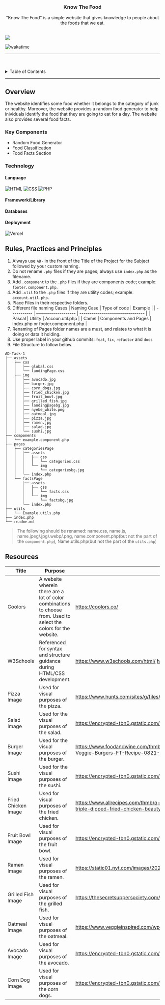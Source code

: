 <a name="readme-top">

<br/>

<br />
<div align="center">
  <!-- TODO: If you want to add logo or banner you can add it here -->
<!-- TODO: Change Title to the name of the title of your Project -->
  <h3 align="center">Know The Food</h3>
</div>
<!-- TODO: Make a short description -->
<div align="center">
  "Know The Food" is a simple website that gives knowledge to people about the foods that we eat. 
</div>

<br />

<!-- TODO: Change the zyx-0314 into your github username  -->
<!-- TODO: Change the WD-Template-Project into the same name of your folder -->

![](https://visit-counter.vercel.app/counter.png?page=Alcoreza/AD-CI4-Template-Project)

[![wakatime](https://wakatime.com/badge/user/018dd99a-4985-4f98-8216-6ca6fe2ce0f8/project/63501637-9a31-42f0-960d-4d0ab47977f8.svg)](https://wakatime.com/badge/user/018dd99a-4985-4f98-8216-6ca6fe2ce0f8/project/63501637-9a31-42f0-960d-4d0ab47977f8)

---

<br />
<br />

<!-- TODO: If you want to add more layers for your readme -->
<details>
  <summary>Table of Contents</summary>
  <ol>
    <li>
      <a href="#overview">Overview</a>
      <ol>
        <li>
          <a href="#key-components">Key Components</a>
        </li>
        <li>
          <a href="#technology">Technology</a>
        </li>
      </ol>
    </li>
    <li>
      <a href="#rule,-practices-and-principles">Rules, Practices and Principles</a>
    </li>
    <li>
      <a href="#resources">Resources</a>
    </li>
  </ol>
</details>

---

## Overview

<!-- TODO: To be changed -->
<!-- The following are just sample -->

The website identifies some food whether it belongs to the category of junk or healthy. Moreover, the website provides a random food generator to help inividuals identify the food that they are going to eat for a day. The website also provides several food facts.

### Key Components

<!-- TODO: List of Key Components -->
<!-- The following are just sample -->

- Random Food Generator
- Food Classification
- Food Facts Section

### Technology

<!-- TODO: List of Technology Used -->
#### Language
![HTML](https://img.shields.io/badge/HTML-E34F26?style=for-the-badge&logo=html5&logoColor=white)
![CSS](https://img.shields.io/badge/CSS-1572B6?style=for-the-badge&logo=css3&logoColor=white)
![PHP](https://img.shields.io/badge/PHP-777BB4?style=for-the-badge&logo=php&logoColor=white)

#### Framework/Library

#### Databases

#### Deployment
![Vercel](https://img.shields.io/badge/Vercel-000000?style=for-the-badge&logo=vercel&logoColor=white)

## Rules, Practices and Principles

<!-- Do not Change this -->

1. Always use `AD-` in the front of the Title of the Project for the Subject followed by your custom naming.
2. Do not rename `.php` files if they are pages; always use `index.php` as the filename.
3. Add `.component` to the `.php` files if they are components code; example: `footer.component.php`.
4. Add `.util` to the `.php` files if they are utility codes; example: `account.util.php`.
5. Place Files in their respective folders.
6. Different file naming Cases
   | Naming Case | Type of code         | Example                           |
   | ----------- | -------------------- | --------------------------------- |
   | Pascal      | Utility              | Accoun.util.php                   |
   | Camel       | Components and Pages | index.php or footer.component.php |
8. Renaming of Pages folder names are a must, and relates to what it is doing or data it holding.
9. Use proper label in your github commits: `feat`, `fix`, `refactor` and `docs`
10. File Structure to follow below.

```
AD-Task-1
├── assets
│   ├── css
│   │   ├── global.css
│   │   └── landingPage.css
│   ├── img
│   │   ├── avocado.jpg
│   │   ├── burger.jpg
│   │   ├── corn_dogs.jpg
│   │   ├── fried_chicken.jpg
│   │   ├── fruit_bowl.jpg
│   │   ├── grilled_fish.jpg
│   │   ├── landingpagebg.jpg
│   │   ├── nyebe_white.png
│   │   ├── oatmeal.jpg
│   │   ├── pizza.jpg
│   │   ├── ramen.jpg
│   │   ├── salad.jpg
│   │   └── sushi.jpg
├── components
│   └── example.component.php
├── pages
│   ├── categoriesPage
│   │   ├── assets
│   │   │   ├── css
│   │   │   │   └── categories.css
│   │   │   └── img
│   │   │       └── categoriesbg.jpg
│   │   └── index.php
│   └── factsPage
│       ├── assets
│       │   ├── css
│       │   │   └── facts.css
│       │   └── img
│       │       └── factsbg.jpg
│       └── index.php
├── utils
│   └── Example.utils.php
├── index.php
└── readme.md

```
> The following should be renamed: name.css, name.js, name.jpeg/.jpg/.webp/.png, name.component.php(but not the part of the `component.php`), Name.utils.php(but not the part of the `utils.php`)

## Resources

<!-- TODO: Add References -->

| Title        | Purpose                                                                       | Link          |
| ------------ | ----------------------------------------------------------------------------- | ------------- |
| Coolors | A website wherein there are a lot of color combinations to choose from. Used to select the colors for the website. | https://coolors.co/ |
| W3Schools | Referenced for syntax and structure guidance during HTML/CSS development. | https://www.w3schools.com/html/ https://www.w3schools.com/css/  |
| Pizza Image | Used for visual purposes of the pizza. | https://www.hunts.com/sites/g/files/qyyrlu211/files/uploadedImages/img_6934_48664.jpg |
| Salad Image | Used for the visual purposes of the salad. | https://encrypted-tbn0.gstatic.com/images?q=tbn:ANd9GcRV5Yp0uPt-uqJ5udVjAL71-ArAIvCzE84nYQ&s |
| Burger Image | Used for the visual purposes of the burger. | https://www.foodandwine.com/thmb/pwFie7NRkq4SXMDJU6QKnUKlaoI=/1500x0/filters:no_upscale():max_bytes(150000):strip_icc()/Ultimate-Veggie-Burgers-FT-Recipe-0821-5d7532c53a924a7298d2175cf1d4219f.jpg |
| Sushi Image | Used for the visual purposes of the sushi. | https://encrypted-tbn0.gstatic.com/images?q=tbn:ANd9GcQNlxClTgWSeEXC_pKBnrfczmFBBhNOXsQ8vQ&s |
| Fried Chicken Image | Used for visual purposes of the fried chicken. | https://www.allrecipes.com/thmb/q-IfK20zxeyp1DgKWhrVp6CQ43w=/1500x0/filters:no_upscale():max_bytes(150000):strip_icc()/AR-89268-triple-dipped-fried-chicken-beauty-4x3-3961ac838ddd41958e7cb9f49376cd68.jpg |
| Fruit Bowl Image | Used for visual purposes of the fruit bowl. | https://encrypted-tbn0.gstatic.com/images?q=tbn:ANd9GcQqFIlTiQJDGT65VEDXcK6Hygc5DX8uD_MtAA&s |
| Ramen Image | Used for visual purposes of the ramen. | https://static01.nyt.com/images/2024/01/10/multimedia/ND-Shoyu-Ramen-qflv/ND-Shoyu-Ramen-qflv-mediumSquareAt3X.jpg |
| Grilled Fish Image | Used for visual purposes of the grilled fish. | https://thesecretsuppersociety.com/wp-content/uploads/2022/06/Greek-Style-Grilled-Fish-1-500x375.jpg |
| Oatmeal Image | Used for visual purposes of the oatmeal. | https://www.veggieinspired.com/wp-content/uploads/2015/05/healthy-oatmeal-berries-featured.jpg |
| Avocado Image | Used for visual purposes of the avocado. | https://encrypted-tbn0.gstatic.com/images?q=tbn:ANd9GcSF3FPRycwLmB3ignmMUj_Hx3-QLCfMEfWhFg&s |
| Corn Dog Image | Used for visual purposes of the corn dogs. | https://encrypted-tbn0.gstatic.com/images?q=tbn:ANd9GcSIIz-7BodsVvfpoLyh9oSXnCasZzHdFceRYg&s |




